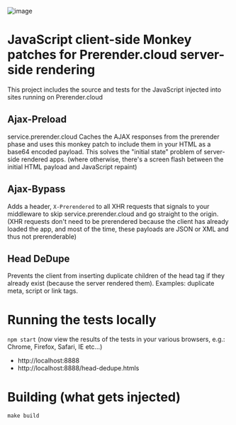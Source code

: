 ![image](https://cloud.githubusercontent.com/assets/22159102/21554484/9d542f5a-cdc4-11e6-8c4c-7730a9e9e2d1.png)

# JavaScript client-side Monkey patches for Prerender.cloud server-side rendering

This project includes the source and tests for the JavaScript injected into sites running on Prerender.cloud

## Ajax-Preload

service.prerender.cloud Caches the AJAX responses from the prerender phase and uses this monkey patch to include them in your HTML as a base64 encoded payload. This solves the "initial state" problem of server-side rendered apps. (where otherwise, there's a screen flash between the initial HTML payload and JavaScript repaint)

## Ajax-Bypass

Adds a header, `X-Prerendered` to all XHR requests that signals to your middleware to skip service.prerender.cloud and go straight to the origin. (XHR requests don't need to be prerendered because the client has already loaded the app, and most of the time, these payloads are JSON or XML and thus not prerenderable)

## Head DeDupe

Prevents the client from inserting duplicate children of the head tag if they already exist (because the server rendered them).
Examples: duplicate meta, script or link tags.

# Running the tests locally

`npm start` (now view the results of the tests in your various browsers, e.g.: Chrome, Firefox, Safari, IE etc...)

* http://localhost:8888
* http://localhost:8888/head-dedupe.htmls

# Building (what gets injected)

`make build`
